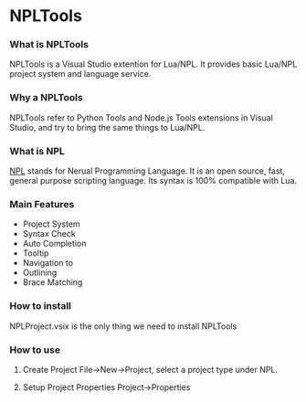 # NPLTools

### What is NPLTools 
NPLTools is a Visual Studio extention for Lua/NPL. It provides basic Lua/NPL project system and language service.

### Why a NPLTools
NPLTools refer to Python Tools and Node.js Tools extensions in Visual Studio,  and try to bring the same things to Lua/NPL.

### What is NPL
[NPL](https://github.com/LiXizhi/NPLRuntime/wiki) stands for Nerual Programming Language. It is an open source, fast, general purpose scripting language. Its syntax is 100% compatible with Lua.

### Main Features
* Project System
* Syntax Check
* Auto Completion
* Tooltip
* Navigation to
* Outlining
* Brace Matching

### How to install
NPLProject.vsix is the only thing we need to install NPLTools

### How to use
1. Create Project
File->New->Project, select a project type under NPL.

2. Setup Project Properties
Project->Properties
